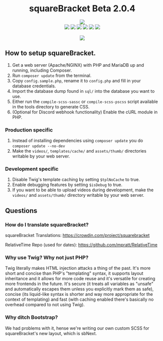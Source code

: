 <h1 align="center">squareBracket Beta 2.0.4</h1>

<p align="center">
<img src="https://user-images.githubusercontent.com/45898787/140625956-159dc830-1048-49fe-9e1e-b557824cccd2.png"><br>
<img src="https://img.shields.io/discord/853036368712040498?style=flat">
<img src="https://img.shields.io/github/v/release/chazizsquarebracket/squarebracket?include_prereleases&label=lastest%20released&style=flat">
<img src="https://img.shields.io/github/release-date-pre/chazizsquarebracket/squarebracket?label=released&style=flat">
<img src="https://img.shields.io/github/commits-since/chazizsquarebracket/squarebracket/beta-2.0.3.1?include_prereleases&style=flat">
<img src="https://img.shields.io/github/repo-size/chazizsquarebracket/squarebracket?style=flat">
<a title="Crowdin" target="_blank" href="https://crowdin.com/project/squarebracket"><img src="https://badges.crowdin.net/squarebracket/localized.svg"></a>
<br><br>
<a href="https://www.youtube.com/channel/UCMnG3eA5QcSgIPsavuW4ubA">
<img src="https://img.shields.io/youtube/channel/subscribers/UCMnG3eA5QcSgIPsavuW4ubA?style=social">
</a>
<br>
</p>

<!--<h3 align="center"><a href="https://squarebracket.veselcraft.ru/">squareBracket's live website</a></h3>-->

## How to setup squareBracket.
1. Get a web server (Apache/NGINX) with PHP and MariaDB up and running, including Composer.
1. Run `composer update` from the terminal.
1. Copy `config.sample.php`, rename it to `config.php` and fill in your database credentials.
1. Import the database dump found in `sql/` into the database you want to use.
1. Either run the `compile-scss-sassc` or `compile-scss-pscss` script available in the tools directory to generate CSS.
1. (Optional for Discord webhook functionality) Enable the cURL module in PHP.

### Production specific
1. Instead of installing dependencies using `composer update` you do `composer update --no-dev`
1. Make the `videos/`, `templates/cache/` and `assets/thumb/` directories writable by your web server.

### Development specific
1. Disable Twig's template caching by setting `$tplNoCache` to true.
1. Enable debugging features by setting `$isDebug` to true.
1. If you want to be able to upload videos during development, make the `videos/` and `assets/thumb/` directory writable by your web server.

## Questions

### How do I translate squareBracket?
squareBracket Translations: https://crowdin.com/project/squarebracket

RelativeTime Repo (used for dates): https://github.com/mpratt/RelativeTime

### Why use Twig? Why not just PHP?
Twig literally makes HTML injection attacks a thing of the past. It's more short and concise than PHP's "templating" syntax, it supports layout inheritance and it allows for more code reuse and it's versatile for creating more frontends in the future. It's secure (it treats all variables as "unsafe" and automatically escapes them unless you explicitly mark them as safe), concise (its liquid-like syntax is shorter and way more appropriate for the context of templating) and fast (with caching enabled there's basically no overhead compared to not using Twig).

### Why ditch Bootstrap?
We had problems with it, hense we're writing our own custom SCSS for squareBracket's new layout, which is sbNext.

